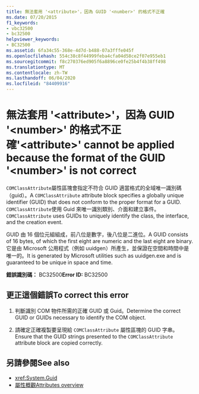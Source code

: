 ```yaml
---
title: 無法套用 '<attribute>'，因為 GUID '<number>' 的格式不正確
ms.date: 07/20/2015
f1_keywords:
- vbc32500
- bc32500
helpviewer_keywords:
- BC32500
ms.assetid: 6fa34c55-368e-4d7d-b488-07a3fffe045f
ms.openlocfilehash: 554c38c8f44999feba4cfa04d58ce2f07e955eb1
ms.sourcegitcommit: f8c270376ed905f6a8896ce0fe25b4f4b38ff498
ms.translationtype: MT
ms.contentlocale: zh-TW
ms.lasthandoff: 06/04/2020
ms.locfileid: "84409916"
---
```

# <a name="attribute-cannot-be-applied-because-the-format-of-the-guid-number-is-not-correct"></a><span data-ttu-id="39b46-102">無法套用 '\<attribute>'，因為 GUID '\<number>' 的格式不正確</span><span class="sxs-lookup"><span data-stu-id="39b46-102">'\<attribute>' cannot be applied because the format of the GUID '\<number>' is not correct</span></span>

<span data-ttu-id="39b46-103">`COMClassAttribute`屬性區塊會指定不符合 GUID 適當格式的全域唯一識別碼（guid）。</span><span class="sxs-lookup"><span data-stu-id="39b46-103">A `COMClassAttribute` attribute block specifies a globally unique identifier (GUID) that does not conform to the proper format for a GUID.</span></span> <span data-ttu-id="39b46-104">`COMClassAttribute`使用 Guid 來唯一識別類別、介面和建立事件。</span><span class="sxs-lookup"><span data-stu-id="39b46-104">`COMClassAttribute` uses GUIDs to uniquely identify the class, the interface, and the creation event.</span></span>  
  
 <span data-ttu-id="39b46-105">GUID 由 16 個位元組組成，前八位是數字，後八位是二進位。</span><span class="sxs-lookup"><span data-stu-id="39b46-105">A GUID consists of 16 bytes, of which the first eight are numeric and the last eight are binary.</span></span> <span data-ttu-id="39b46-106">它是由 Microsoft 公用程式（例如 uuidgen）所產生，並保證在空間和時間中是唯一的。</span><span class="sxs-lookup"><span data-stu-id="39b46-106">It is generated by Microsoft utilities such as uuidgen.exe and is guaranteed to be unique in space and time.</span></span>  
  
 <span data-ttu-id="39b46-107">**錯誤識別碼：** BC32500</span><span class="sxs-lookup"><span data-stu-id="39b46-107">**Error ID:** BC32500</span></span>  
  
## <a name="to-correct-this-error"></a><span data-ttu-id="39b46-108">更正這個錯誤</span><span class="sxs-lookup"><span data-stu-id="39b46-108">To correct this error</span></span>  
  
1. <span data-ttu-id="39b46-109">判斷識別 COM 物件所需的正確 GUID 或 Guid。</span><span class="sxs-lookup"><span data-stu-id="39b46-109">Determine the correct GUID or GUIDs necessary to identify the COM object.</span></span>  
  
2. <span data-ttu-id="39b46-110">請確定正確複製要呈現給 `COMClassAttribute` 屬性區塊的 GUID 字串。</span><span class="sxs-lookup"><span data-stu-id="39b46-110">Ensure that the GUID strings presented to the `COMClassAttribute` attribute block are copied correctly.</span></span>  
  
## <a name="see-also"></a><span data-ttu-id="39b46-111">另請參閱</span><span class="sxs-lookup"><span data-stu-id="39b46-111">See also</span></span>

- <xref:System.Guid>
- [<span data-ttu-id="39b46-112">屬性概觀</span><span class="sxs-lookup"><span data-stu-id="39b46-112">Attributes overview</span></span>](../../programming-guide/concepts/attributes/index.md)

